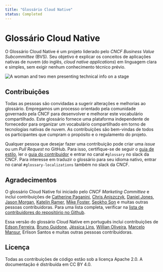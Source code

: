 ```yaml
---
title: "Glossário Cloud Native"
status: Completed
---
```


# Glossário Cloud Native

O Glossário Cloud Native é um projeto liderado pelo *CNCF Business Value Subcommittee* (BVS). Seu objetivo é explicar os conceitos de aplicações nativas de nuvem (do inglês, *cloud native applications*) em linguagem clara e simples, sem exigir nenhum conhecimento técnico prévio.           

<p><img class="mt-5" src="/images/homepage/stage.jpg" alt="A woman and two men presenting technical info on a stage"></p>

## Contribuições

Todas as pessoas são convidadas a sugerir alterações e melhorias ao glossário. Empregamos um processo orientado pela comunidade governado pela CNCF para desenvolver e melhorar este vocabulário compartilhado. Este glossário fornece uma plataforma independente de fornecedor para organizar um vocabulário compartilhado em torno de tecnologias nativas de nuvem. As contribuições são bem-vindas de todos os participantes que cumpram o propósito e o regulamento do projeto.

Qualquer pessoa que desejar fazer uma contribuição pode criar uma *issue* ou um *Pull Request* no GitHub. Para isso, certifique-se de seguir o [guia de estilo](/pt-br/style-guide/), ler o [guia do contribuidor](/pt-br/contribute/) e entrar no canal `#glossary` no slack da CNCF. Para interesse em traduzir o glossário para seu idioma nativo, entrar no canal `#glossary-localizations` também no slack da CNCF.

## Agradecimentos

O glossário Cloud Native foi iniciado pelo *CNCF Marketing Committee*  e inclui
contribuições de [Catherine Paganini](https://www.linkedin.com/in/catherinepaganini/en/), [Chris Aniszczyk](https://www.linkedin.com/in/caniszczyk/), [Daniel Jones](https://www.linkedin.com/in/danieljoneseb/?originalSubdomain=uk), [Jason Morgan](https://www.linkedin.com/in/jasonmorgan2/), [Katelin Ramer](https://www.linkedin.com/in/katelinramer/), [Mike Foster](https://www.linkedin.com/in/mfosterche/?originalSubdomain=ca), [Seokho Son](https://www.linkedin.com/in/seokho-son/) e muitas outras pessoas contribuidoras. Para uma lista completa, verificar na [lista de contribuidores do repositório no Github](https://github.com/cncf/glossary/graphs/contributors).

Essa versão do glossário Cloud Native em português inclui contribuições de [Edson Ferreira](https://www.linkedin.com/in/edsoncelio/), [Bruno Guidone](https://www.linkedin.com/in/brunoguidone), [Jéssica Lins](https://www.linkedin.com/in/jessica-lins/), [Willian Oliveira](https://www.linkedin.com/in/willian-dos-santos-oliveira-a4442682/), [Marcelo Mansur](https://www.linkedin.com/in/mdmansur/), Erlison Santos e muitas outras pessoas contribuidoras.

## Licença

Todas as contribuições de código estão sob a licença Apache 2.0. A documentação é distribuída em CC BY 4.0.
